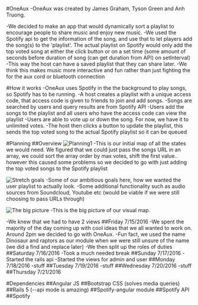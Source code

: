 #OneAux
-OneAux was created by James Graham, Tyson Green and Anh Truong. 

-We decided to make an app that would dynamically sort a playlist to encourage people to share music and enjoy new music. 
-We used the Spotify api to get the information of the song, and use that to let players add the song(s) to the 'playlist'. The actual
playlist on Spotify would only add the top voted song at either the click button or on a set time (some amount of seconds before duration of song (can get duration from API) on setInterval)
-This way the host can have a saved playlist that they can share later.
-We think this makes music more interactive and fun rather than just fighting the for the aux cord or bluetooth connection

#How it works
-OneAux uses Spotify in the the background to play songs, so Spotify has to be running.
-A host creates a playlist with a unique access code, that access code is given to friends to join and add songs.
-Songs are searched by users and query results are from Spotify API
-Users add the songs to the playlist and all users who have the access code can view the playlist
-Users are able to vote up or down the song. For now, we have it to unlimited votes.
-The host then clicks a button to update the playlist, this sends the top voted song to the actual Spotify playlist so it can be queued





#Planning
##Overview
![Planning1](http://i.imgur.com/mq8mmiK.jpg)
-This is our initial map of all the states we would need. We figured that we could just pass the songs URL in an array, we could sort
 the array order by max votes, shift the first value.. however this caused some problems so we decided to go with just adding the top voted songs to the Spotify playlist
 
 
![Stretch goals](http://i.imgur.com/4FSkC2l.jpg)
-Some of our ambitious goals here, how we wanted the user playlist to actually look. 
-Some additional functionality such as audio sources from Soundcloud, Youtube etc (would be viable if we were still choosing to pass URLs through)

![The big picture](http://i.imgur.com/VQciAHh.jpg)
-This is the big picture of our visual map. 


-We knew that we had to have 2 views
##Friday 7/15/2016
-We spent the majority of the day coming up with cool ideas that we all wanted to work on. Around 2pm we decided to go with OneAux.
-Fun fact, we used the name Dinosaur and raptors as our module when we were still unsure of the name (we did a find and replace later)
-We then split up the roles of duties
##Saturday 7/16/2016
-Took a much needed break
##Sunday 7/17/2016
-Started the rails api
-Started the views for admin and user
##Monday 7/18/2016
-stuff
##Tuesday 7/19/2016
-stuff
##Wednesday 7/20/2016
-stuff
##Thursday 7/21/2016

#Dependencies
##Angular JS
##Bootstrap CSS (solves media queries)
##Rails 5 (--api mode is amazing)
##Spotify-angular module
##Spotify API
##Spotify
